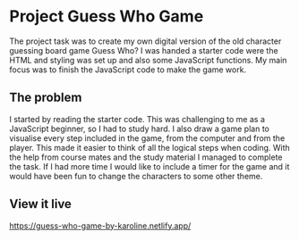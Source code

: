 # Project Guess Who Game

The project task was to create my own digital version of the old character guessing board game Guess Who?
I was handed a starter code were the HTML and styling was set up and also some JavaScript functions. 
My main focus was to finish the JavaScript code to make the game work. 


## The problem

I started by reading the starter code. This was challenging to me as a JavaScript beginner, so I had to study hard. 
I also draw a game plan to visualise every step included in the game, from the computer and from the player. This made it easier to think of all the logical steps when coding.
With the help from course mates and the study material I managed to complete the task.
If I had more time I would like to include a timer for the game and it would have been fun to change the characters to some other theme.


## View it live

https://guess-who-game-by-karoline.netlify.app/

